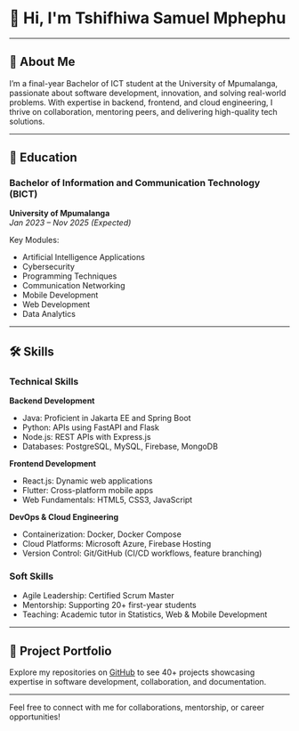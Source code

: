 # 👋 Hi, I'm Tshifhiwa Samuel Mphephu


---

## 🎯 About Me

I’m a final-year Bachelor of ICT student at the University of Mpumalanga, passionate about software development, innovation, and solving real-world problems. With expertise in backend, frontend, and cloud engineering, I thrive on collaboration, mentoring peers, and delivering high-quality tech solutions.

---

## 🏫 Education

### Bachelor of Information and Communication Technology (BICT)  
**University of Mpumalanga**  
*Jan 2023 – Nov 2025 (Expected)*

Key Modules:  
- Artificial Intelligence Applications  
- Cybersecurity  
- Programming Techniques  
- Communication Networking  
- Mobile Development  
- Web Development  
- Data Analytics  

---

## 🛠️ Skills  

### Technical Skills  

**Backend Development**  
- Java: Proficient in Jakarta EE and Spring Boot  
- Python: APIs using FastAPI and Flask  
- Node.js: REST APIs with Express.js  
- Databases: PostgreSQL, MySQL, Firebase, MongoDB  

**Frontend Development**  
- React.js: Dynamic web applications  
- Flutter: Cross-platform mobile apps  
- Web Fundamentals: HTML5, CSS3, JavaScript  

**DevOps & Cloud Engineering**  
- Containerization: Docker, Docker Compose  
- Cloud Platforms: Microsoft Azure, Firebase Hosting  
- Version Control: Git/GitHub (CI/CD workflows, feature branching)  

### Soft Skills  
- Agile Leadership: Certified Scrum Master  
- Mentorship: Supporting 20+ first-year students  
- Teaching: Academic tutor in Statistics, Web & Mobile Development  
 

---

## 📂 Project Portfolio  

Explore my repositories on [GitHub](https://github.com/) to see 40+ projects showcasing expertise in software development, collaboration, and documentation.

---

Feel free to connect with me for collaborations, mentorship, or career opportunities!
